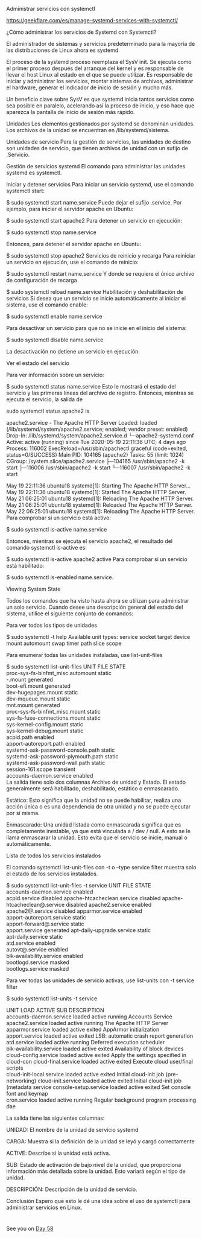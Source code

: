 Administrar servicios con systemctl


https://geekflare.com/es/manage-systemd-services-with-systemctl/

¿Cómo administrar los servicios de Systemd con Systemctl?


El administrador de sistemas y servicios predeterminado para la mayoría de las distribuciones de Linux ahora es systemd

El proceso de la systemd proceso reemplaza el SysV init. Se ejecuta como el primer proceso después del arranque del kernel y es responsable de llevar el host Linux al estado en el que se puede utilizar. Es responsable de iniciar y administrar los servicios, montar sistemas de archivos, administrar el hardware, generar el indicador de inicio de sesión y mucho más.

Un beneficio clave sobre SysV es que systemd inicia tantos servicios como sea posible en paralelo, acelerando así la proceso de inicio, y eso hace que aparezca la pantalla de inicio de sesión más rápido.


Unidades
Los elementos gestionados por systemd se denominan unidades. Los archivos de la unidad se encuentran en /lib/systemd/sistema.

Unidades de servicio
Para la gestión de servicios, las unidades de destino son unidades de servicio, que tienen archivos de unidad con un sufijo de .Servicio.

Gestión de servicios systemd
El comando para administrar las unidades systemd es systemctl.

Iniciar y detener servicios
Para iniciar un servicio systemd, use el comando systemctl start:

$ sudo systemctl start name.service
Puede dejar el sufijo .service. Por ejemplo, para iniciar el servidor apache en Ubuntu:

$ sudo systemctl start apache2
Para detener un servicio en ejecución:

$ sudo systemctl stop name.service

Entonces, para detener el servidor apache en Ubuntu:

$ sudo systemctl stop apache2
Servicios de reinicio y recarga
Para reiniciar un servicio en ejecución, use el comando de reinicio:

$ sudo systemctl restart name.service
Y donde se requiere el único archivo de configuración de recarga

$ sudo systemctl reload name.service
Habilitación y deshabilitación de servicios
Si desea que un servicio se inicie automáticamente al iniciar el sistema, use el comando enable:

$ sudo systemctl enable name.service

Para desactivar un servicio para que no se inicie en el inicio del sistema:

$ sudo systemctl disable name.service

La desactivación no detiene un servicio en ejecución.

Ver el estado del servicio

Para ver información sobre un servicio:

$ sudo systemctl status name.service
Esto le mostrará el estado del servicio y las primeras líneas del archivo de registro. Entonces, mientras se ejecuta el servicio, la salida de

sudo systemctl status apache2
is

apache2.service - The Apache HTTP Server
   Loaded: loaded (/lib/systemd/system/apache2.service; enabled; vendor preset: enabled)
  Drop-In: /lib/systemd/system/apache2.service.d
           └─apache2-systemd.conf
   Active: active (running) since Tue 2020-05-19 22:11:36 UTC; 4 days ago
  Process: 116002 ExecReload=/usr/sbin/apachectl graceful (code=exited, status=0/SUCCESS)
Main PID: 104165 (apache2)
    Tasks: 55 (limit: 1024)
   CGroup: /system.slice/apache2.service
           ├─104165 /usr/sbin/apache2 -k start
           ├─116006 /usr/sbin/apache2 -k start
           └─116007 /usr/sbin/apache2 -k start


May 19 22:11:36 ubuntu18 systemd[1]: Starting The Apache HTTP Server...
May 19 22:11:36 ubuntu18 systemd[1]: Started The Apache HTTP Server.
May 21 06:25:01 ubuntu18 systemd[1]: Reloading The Apache HTTP Server.
May 21 06:25:01 ubuntu18 systemd[1]: Reloaded The Apache HTTP Server.
May 22 06:25:01 ubuntu18 systemd[1]: Reloading The Apache HTTP Server.
Para comprobar si un servicio está activo:

$ sudo systemctl is-active name.service

Entonces, mientras se ejecuta el servicio apache2, el resultado del comando systemctl is-active es:

$ sudo systemctl is-active apache2
active
Para comprobar si un servicio está habilitado:

$ sudo systemctl is-enabled name.service.

Viewing System State


Todos los comandos que ha visto hasta ahora se utilizan para administrar un solo servicio. Cuando desee una descripción general del estado del sistema, utilice el siguiente conjunto de comandos:

Para ver todos los tipos de unidades

$ sudo systemctl -t help
Available unit types:
service
socket
target
device
mount
automount
swap
timer
path
slice
scope


Para enumerar todas las unidades instaladas, use list-unit-files

$ sudo systemctl list-unit-files
UNIT FILE                              STATE          
proc-sys-fs-binfmt_misc.automount      static         
-.mount                                generated      
boot-efi.mount                         generated      
dev-hugepages.mount                    static         
dev-mqueue.mount                       static         
mnt.mount                              generated      
proc-sys-fs-binfmt_misc.mount          static         
sys-fs-fuse-connections.mount          static         
sys-kernel-config.mount                static         
sys-kernel-debug.mount                 static         
acpid.path                             enabled        
apport-autoreport.path                 enabled        
systemd-ask-password-console.path      static         
systemd-ask-password-plymouth.path     static         
systemd-ask-password-wall.path         static         
session-161.scope                      transient      
accounts-daemon.service                enabled        
La salida tiene solo dos columnas Archivo de unidad y Estado. El estado generalmente será habilitado, deshabilitado, estático o enmascarado.

Estático: Esto significa que la unidad no se puede habilitar, realiza una acción única o es una dependencia de otra unidad y no se puede ejecutar por sí misma.

Enmascarado: Una unidad listada como enmascarada significa que es completamente inestable, ya que está vinculada a / dev / null. A esto se le llama enmascarar la unidad. Esto evita que el servicio se inicie, manual o automáticamente.

Lista de todos los servicios instalados

El comando systemctl list-unit-files con -t o –type service filter muestra solo el estado de los servicios instalados.

$ sudo systemctl list-unit-files -t service
UNIT FILE                              STATE    
accounts-daemon.service                enabled  
acpid.service                          disabled 
apache-htcacheclean.service            disabled 
apache-htcacheclean@.service           disabled 
apache2.service                        enabled  
apache2@.service                       disabled 
apparmor.service                       enabled  
apport-autoreport.service              static   
apport-forward@.service                static   
apport.service                         generated
apt-daily-upgrade.service              static   
apt-daily.service                      static   
atd.service                            enabled  
autovt@.service                        enabled  
blk-availability.service               enabled  
bootlogd.service                       masked   
bootlogs.service                       masked   


Para ver todas las unidades de servicio activas, use list-units con -t service filter

$ sudo systemctl list-units -t service


UNIT                                 LOAD   ACTIVE SUB     DESCRIPTION                             
  accounts-daemon.service              loaded active running Accounts Service                        
  apache2.service                      loaded active running The Apache HTTP Server                  
  apparmor.service                     loaded active exited  AppArmor initialization                 
  apport.service                       loaded active exited  LSB: automatic crash report generation  
  atd.service                          loaded active running Deferred execution scheduler            
  blk-availability.service             loaded active exited  Availability of block devices           
  cloud-config.service                 loaded active exited  Apply the settings specified in cloud-con
  cloud-final.service                  loaded active exited  Execute cloud user/final scripts        
  cloud-init-local.service             loaded active exited  Initial cloud-init job (pre-networking) 
  cloud-init.service                   loaded active exited  Initial cloud-init job (metadata service 
  console-setup.service                loaded active exited  Set console font and keymap             
  cron.service                         loaded active running Regular background program processing dae
  
  
  
La salida tiene las siguientes columnas:


UNIDAD: El nombre de la unidad de servicio systemd

CARGA: Muestra si la definición de la unidad se leyó y cargó correctamente

ACTIVE: Describe si la unidad está activa.

SUB: Estado de activación de bajo nivel de la unidad, que proporciona información más detallada sobre la unidad. Esto variará según el tipo de unidad.

DESCRIPCIÓN: Descripción de la unidad de servicio.

Conclusión
Espero que esto le dé una idea sobre el uso de systemctl para administrar servicios en Linux.







#
#
#
#
#

See you on [Day 58](day58.md)
